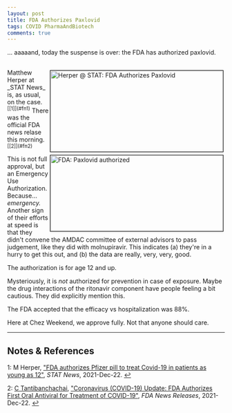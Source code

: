 ```yaml
---
layout: post
title: FDA Authorizes Paxlovid
tags: COVID PharmaAndBiotech 
comments: true
---
```


&hellip; aaaaand, today the suspense is over: the FDA has authorized paxlovid.  


## 

<img src="{{ site.baseurl }}/images/2021-12-22-paxlovid-approved-stat.jpg" width="400" height="188" alt="Herper @ STAT: FDA Authorizes Paxlovid" title="Herper @ STAT: FDA Authorizes Paxlovid" style="float: right; margin: 3px 3px 3px 3px; border: 1px solid #000000;">
<img src="{{ site.baseurl }}/images/2021-12-22-paxlovid-approved-fda.jpg" width="400" height="176" alt="FDA: Paxlovid authorized" title="FDA: Paxlovid authorized" style="float: right; margin: 3px 3px 3px 3px; border: 1px solid #000000;">
Matthew Herper at _STAT News_ is, as usual, on the case.  <sup id="fn1a">[[1]](#fn1)</sup>
There was the official FDA news relase this morning.  <sup id="fn2a">[[2]](#fn2)</sup>  

This is not full approval, but an Emergency Use Authorization.  Because&hellip;
_emergency._  Another sign of their efforts at speed is that they didn't convene the AMDAC
committee of external advisors to pass judgement, like they did with molnupiravir.  This
indicates (a) they're in a hurry to get this out, and (b) the data are really, very, very,
good.  

The authorization is for age 12 and up.  

Mysteriously, it is _not_ authorized for prevention in case of exposure.  Maybe the drug
interactions of the ritonavir component have people feeling a bit cautious.  They did
explicitly mention this.  

The FDA accepted that the efficacy vs hospitalization was 88%.  

Here at Chez Weekend, we approve fully.  Not that anyone should care.  

---

## Notes &amp; References  

<!--
<sup id="fn1a">[[1]](#fn1)</sup>

<a id="fn1">1</a>: ***, ["***"](***), *** [↩](#fn1a)  

<a href="{{ site.baseurl }}/images/***"><img src="{{ site.baseurl }}/images/***" width="400" height="***" alt="***" title="***" style="float: right; margin: 3px 3px 3px 3px; border: 1px solid #000000;"></a>

<iframe width="400" height="224" src="***" allow="accelerometer; encrypted-media; gyroscope; picture-in-picture" allowfullscreen style="float: right; margin: 3px 3px 3px 3px; border: 1px solid #000000;"></iframe>
-->

<a id="fn1">1</a>: M Herper, ["FDA authorizes Pfizer pill to treat Covid-19 in patients as young as 12"](https://www.statnews.com/2021/12/22/fda-authorizes-pfizer-pill-to-treat-covid-19-in-patients-as-young-as-12/), _STAT News_, 2021-Dec-22. [↩](#fn1a)  

<a id="fn2">2</a>: [C Tantibanchachai](mailto:chanapa.tantibanchachai@fda.hhs.gov), ["Coronavirus (COVID-19) Update: FDA Authorizes First Oral Antiviral for Treatment of COVID-19"](https://www.fda.gov/news-events/press-announcements/coronavirus-covid-19-update-fda-authorizes-first-oral-antiviral-treatment-covid-19), _FDA News Releases_, 2021-Dec-22. [↩](#fn2a)  
